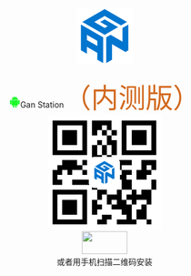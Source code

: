 
<div align=center><img width="100" height="100" src="https://github.com/lacuz/ApkTest/blob/master/jpg/ic_launcher.png"/></div>  
</br>
<div align=center><img width="20" height="20" src="https://github.com/lacuz/ApkTest/blob/master/jpg/ic_android.png"/>Gan Station<font size=8 color=#D2691E face="黑体">（内测版）</font></div>

<div align=center><img width="200" height="200" src="https://github.com/lacuz/ApkTest/blob/master/jpg/ic_qrcode.png"/></div>

<div align=center><img width="80" height="40" src="https://img.shields.io/badge/点击安装-brightgreen.svg?style=plastic"/></div>

<div align=center>或者用手机扫描二维码安装</div>
